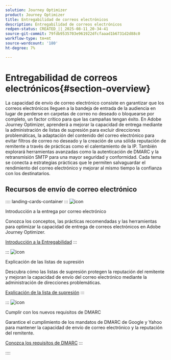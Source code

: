 ```yaml
---
solution: Journey Optimizer
product: Journey Optimizer
title: Entregabilidad de correos electrónicos
description: Entregabilidad de correos electrónicos
redpen-status: CREATED_||_2025-08-11_20-34-41
source-git-commit: 79fdb9535703e961922dfcfaaad1b6731d2d88c0
workflow-type: tm+mt
source-wordcount: '180'
ht-degree: 7%

---
```



# Entregabilidad de correos electrónicos{#section-overview}

La capacidad de envío de correo electrónico consiste en garantizar que los correos electrónicos lleguen a la bandeja de entrada de la audiencia en lugar de perderse en carpetas de correo no deseado o bloquearse por completo, un factor crítico para que las campañas tengan éxito. En Adobe Journey Optimizer, aprenderá a mejorar la capacidad de entrega mediante la administración de listas de supresión para excluir direcciones problemáticas, la adaptación del contenido del correo electrónico para evitar filtros de correo no deseado y la creación de una sólida reputación de remitente a través de prácticas como el calentamiento de la IP. También explorará herramientas avanzadas como la autenticación de DMARC y la retransmisión SMTP para una mayor seguridad y conformidad. Cada tema se conecta a estrategias prácticas que le permiten salvaguardar el rendimiento del correo electrónico y mejorar al mismo tiempo la confianza con los destinatarios.

## Recursos de envío de correo electrónico

:::: landing-cards-container
:::
![icon](https://cdn.experienceleague.adobe.com/icons/book.svg?lang=es)

Introducción a la entrega por correo electrónico

Conozca los conceptos, las prácticas recomendadas y las herramientas para optimizar la capacidad de entrega de correos electrónicos en Adobe Journey Optimizer.

[Introducción a la Entregabilidad](../using/reports/deliverability.md)
:::

:::
![icon](https://cdn.experienceleague.adobe.com/icons/list-check.svg?lang=es)

Explicación de las listas de supresión

Descubra cómo las listas de supresión protegen la reputación del remitente y mejoran la capacidad de envío del correo electrónico mediante la administración de direcciones problemáticas.

[Explicación de la lista de supresión](../using/reports/suppression-list.md)
:::

:::
![icon](https://cdn.experienceleague.adobe.com/icons/shield-halved.svg?lang=es)

Cumplir con los nuevos requisitos de DMARC

Garantice el cumplimiento de los mandatos de DMARC de Google y Yahoo para mantener la capacidad de envío de correo electrónico y la reputación del remitente.

[Conozca los requisitos de DMARC](../using/configuration/dmarc-record-update.md)
:::

::::
